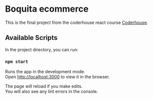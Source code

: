 # Boquita ecommerce

This is the final project from the coderhouse react course  [Coderhouse](https://www.coderhouse.com).

## Available Scripts

In the project directory, you can run:

### `npm start`

Runs the app in the development mode.\
Open [http://localhost:3000](http://localhost:3000) to view it in the browser.

The page will reload if you make edits.\
You will also see any lint errors in the console.

